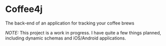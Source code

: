 # Coffee4j

The back-end of an application for tracking your coffee brews

_NOTE:_ This project is a work in progress. I have quite a few things planned, including dynamic schemas and iOS/Android applications.
